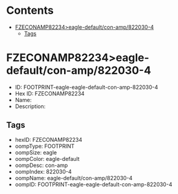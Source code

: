 



Contents
========

* [FZECONAMP82234>eagle-default/con-amp/822030-4](#fzeconamp82234eagle-defaultcon-amp822030-4)
	* [Tags](#tags)

# FZECONAMP82234>eagle-default/con-amp/822030-4

- ID: FOOTPRINT-eagle-eagle-default-con-amp-822030-4
- Hex ID: FZECONAMP82234
- Name: 
- Description: 

## Tags

- hexID: FZECONAMP82234
- oompType: FOOTPRINT
- oompSize: eagle
- oompColor: eagle-default
- oompDesc: con-amp
- oompIndex: 822030-4
- oompName: eagle-default/con-amp/822030-4
- oompID: FOOTPRINT-eagle-eagle-default-con-amp-822030-4
